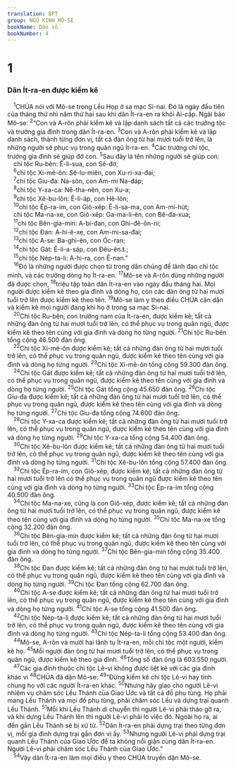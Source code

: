 ```yaml
---
translation: BPT
group: NGŨ KINH MÔ-SE
bookName: Dân số 
bookNumber: 4
---
```


<div class="title"><h1>1</h1><h3>Dân Ít-ra-en được kiểm kê</h3></div>
<span class="verse dan_1_1"> <sup>1</sup>CHÚA nói với Mô-se trong Lều Họp ở sa mạc Si-nai. Đó là ngày đầu tiên của tháng thứ nhì năm thứ hai sau khi dân Ít-ra-en ra khỏi Ai-cập. Ngài bảo Mô-se:</span>
<span class="verse dan_1_2"><sup>2</sup>“Con và A-rôn phải kiểm kê và lập danh sách tất cả các trưởng tộc và trưởng gia đình trong dân Ít-ra-en.</span>
<span class="verse dan_1_3"><sup>3</sup>Con và A-rôn phải kiểm kê và lập danh sách, thành từng đơn vị, tất cả đàn ông từ hai mươi tuổi trở lên, là những người sẽ phục vụ trong quân ngũ Ít-ra-en.</span>
<span class="verse dan_1_4"><sup>4</sup>Các trưởng chi tộc, trưởng gia đình sẽ giúp đỡ con.</span>
<span class="verse dan_1_5"><sup>5</sup>Sau đây là tên những người sẽ giúp con:<br/> chi tộc Ru-bên: Ê-li-sua, con Sê-đơ;<br/></span>
<span class="verse dan_1_6"> <sup>6</sup>chi tộc Xi-mê-ôn: Sê-lu-miên, con Xu-ri-xa-đai;<br/></span>
<span class="verse dan_1_7"> <sup>7</sup>chi tộc Giu-đa: Na-sôn, con Am-mi Na-đáp;<br/></span>
<span class="verse dan_1_8"> <sup>8</sup>chi tộc Y-xa-ca: Nê-tha-nên, con Xu-a;<br/></span>
<span class="verse dan_1_9"> <sup>9</sup>chi tộc Xê-bu-lôn: Ê-li-áp, con Hê-lôn;<br/></span>
<span class="verse dan_1_10"> <sup>10</sup>chi tộc Ép-ra-im, con Giô-xép: Ê-li-sa-ma, con Am-mi-hút;<br/> chi tộc Ma-na-xe, con Giô-xép: Ga-ma-li-ên, con Bê-đa-xua;<br/></span>
<span class="verse dan_1_11"> <sup>11</sup>chi tộc Bên-gia-min: A-bi-đan, con Ghi-đê-ôn-ni;<br/></span>
<span class="verse dan_1_12"> <sup>12</sup>chi tộc Đan: A-hi-ê-xe, con Am-mi-sa-đai;<br/></span>
<span class="verse dan_1_13"> <sup>13</sup>chi tộc A-se: Ba-ghi-ên, con Óc-ran;<br/></span>
<span class="verse dan_1_14"> <sup>14</sup>chi tộc Gát: Ê-li-a-sáp, con Đêu-ên<a data-toggle="tooltip" data-placement="bottom" title="Hay “Rêu-ên.”">⚓</a>;<br/></span>
<span class="verse dan_1_15"> <sup>15</sup>chi tộc Nép-ta-li: A-hi-ra, con Ê-nan.”<br/></span>
<span class="verse dan_1_16"> <sup>16</sup>Đó là những người được chọn từ trong dân chúng để lãnh đạo chi tộc mình, và các trưởng dòng họ Ít-ra-en.</span>
<span class="verse dan_1_17"><sup>17</sup>Mô-se và A-rôn dùng những người đã được chọn,</span>
<span class="verse dan_1_18"><sup>18</sup>triệu tập toàn dân Ít-ra-en vào ngày đầu tháng hai. Mọi người được kiểm kê theo gia đình và dòng họ, còn các đàn ông từ hai mươi tuổi trở lên được kiểm kê theo tên.</span>
<span class="verse dan_1_19"><sup>19</sup>Mô-se làm y theo điều CHÚA căn dặn và kiểm kê mọi người đang khi họ ở trong sa mạc Si-nai.<br/></span>
<span class="verse dan_1_20"> <sup>20</sup>Chi tộc Ru-bên, con trưởng nam của Ít-ra-en, được kiểm kê; tất cả những đàn ông từ hai mươi tuổi trở lên, có thể phục vụ trong quân ngũ, được kiểm kê theo tên cùng với gia đình và dòng họ từng người.</span>
<span class="verse dan_1_21"><sup>21</sup>Chi tộc Ru-bên tổng cộng 46.500 đàn ông.<br/></span>
<span class="verse dan_1_22"> <sup>22</sup>Chi tộc Xi-mê-ôn được kiểm kê; tất cả những đàn ông từ hai mươi tuổi trở lên, có thể phục vụ trong quân ngũ, được kiểm kê theo tên cùng với gia đình và dòng họ từng người.</span>
<span class="verse dan_1_23"><sup>23</sup>Chi tộc Xi-mê-ôn tổng cộng 59.300 đàn ông.<br/></span>
<span class="verse dan_1_24"> <sup>24</sup>Chi tộc Gát được kiểm kê; tất cả những đàn ông từ hai mươi tuổi trở lên, có thể phục vụ trong quân ngũ, được kiểm kê theo tên cùng với gia đình và dòng họ từng người.</span>
<span class="verse dan_1_25"><sup>25</sup>Chi tộc Gát tổng cộng 45.650 đàn ông.</span>
<span class="verse dan_1_26"><sup>26</sup>Chi tộc Giu-đa được kiểm kê; tất cả những đàn ông từ hai mươi tuổi trở lên, có thể phục vụ trong quân ngũ, được kiểm kê theo tên cùng với gia đình và dòng họ từng người.</span>
<span class="verse dan_1_27"><sup>27</sup>Chi tộc Giu-đa tổng cộng 74.600 đàn ông.<br/></span>
<span class="verse dan_1_28"> <sup>28</sup>Chi tộc Y-xa-ca được kiểm kê; tất cả những đàn ông từ hai mươi tuổi trở lên, có thể phục vụ trong quân ngũ, được kiểm kê theo tên cùng với gia đình và dòng họ từng người.</span>
<span class="verse dan_1_29"><sup>29</sup>Chi tộc Y-xa-ca tổng cộng 54.400 đàn ông.<br/></span>
<span class="verse dan_1_30"> <sup>30</sup>Chi tộc Xê-bu-lôn được kiểm kê; tất cả những đàn ông từ hai mươi tuổi trở lên, có thể phục vụ trong quân ngũ, được kiểm kê theo tên cùng với gia đình và dòng họ từng người.</span>
<span class="verse dan_1_31"><sup>31</sup>Chi tộc Xê-bu-lôn tổng cộng 57.400 đàn ông.<br/></span>
<span class="verse dan_1_32"> <sup>32</sup>Chi tộc Ép-ra-im, con Giô-xép, được kiểm kê; tất cả những đàn ông từ hai mươi tuổi trở lên có thể phục vụ trong quân ngũ được kiểm kê theo tên cùng với gia đình và dòng họ từng người.</span>
<span class="verse dan_1_33"><sup>33</sup>Chi tộc Ép-ra-im tổng cộng 40.500 đàn ông.<br/></span>
<span class="verse dan_1_34"> <sup>34</sup>Chi tộc Ma-na-xe, cũng là con Giô-xép, được kiểm kê; tất cả những đàn ông từ hai mươi tuổi trở lên, có thể phục vụ trong quân ngũ, được kiểm kê theo tên cùng với gia đình và dòng họ từng người.</span>
<span class="verse dan_1_35"><sup>35</sup>Chi tộc Ma-na-xe tổng cộng 32.200 đàn ông.<br/></span>
<span class="verse dan_1_36"> <sup>36</sup>Chi tộc Bên-gia-min được kiểm kê; tất cả những đàn ông từ hai mươi tuổi trở lên, có thể phục vụ trong quân ngũ, được kiểm kê theo tên cùng với gia đình và dòng họ từng người.</span>
<span class="verse dan_1_37"><sup>37</sup>Chi tộc Bên-gia-min tổng cộng 35.400 đàn ông.<br/></span>
<span class="verse dan_1_38"> <sup>38</sup>Chi tộc Đan được kiểm kê; tất cả những đàn ông từ hai mươi tuổi trở lên, có thể phục vụ trong quân ngũ, được kiểm kê theo tên cùng với gia đình và dòng họ từng người.</span>
<span class="verse dan_1_39"><sup>39</sup>Chi tộc Đan tổng cộng 62.700 đàn ông.<br/></span>
<span class="verse dan_1_40"> <sup>40</sup>Chi tộc A-se được kiểm kê; tất cả những đàn ông từ hai mươi tuổi trở lên, có thể phục vụ trong quân ngũ, được kiểm kê theo tên cùng với gia đình và dòng họ từng người.</span>
<span class="verse dan_1_41"><sup>41</sup>Chi tộc A-se tổng cộng 41.500 đàn ông.<br/></span>
<span class="verse dan_1_42"> <sup>42</sup>Chi tộc Nép-ta-li được kiểm kê; tất cả những đàn ông từ hai mươi tuổi trở lên, có thể phục vụ trong quân ngũ, được kiểm kê theo tên cùng với gia đình và dòng họ từng người.</span>
<span class="verse dan_1_43"><sup>43</sup>Chi tộc Nép-ta-li tổng cộng 53.400 đàn ông.<br/></span>
<span class="verse dan_1_44"> <sup>44</sup>Mô-se, A-rôn và mười hai lãnh tụ Ít-ra-en, mỗi chi tộc một người, kiểm kê họ.</span>
<span class="verse dan_1_45"><sup>45</sup>Mỗi người đàn ông từ hai mươi tuổi trở lên, có thể phục vụ trong quân ngũ, được kiểm kê theo gia đình.</span>
<span class="verse dan_1_46"><sup>46</sup>Tổng số đàn ông là 603.550 người.<br/></span>
<span class="verse dan_1_47"> <sup>47</sup>Các gia đình thuộc chi tộc Lê-vi không được liệt kê với các gia đình khác vì</span>
<span class="verse dan_1_48"><sup>48</sup>CHÚA đã dặn Mô-se:</span>
<span class="verse dan_1_49"><sup>49</sup>“Đừng kiểm kê chi tộc Lê-vi hay tính chung họ với các người Ít-ra-en khác.</span>
<span class="verse dan_1_50"><sup>50</sup>Nhưng hãy giao cho người Lê-vi nhiệm vụ chăm sóc Lều Thánh của Giao Ước và tất cả đồ phụ tùng. Họ phải mang Lều Thánh và mọi đồ phụ tùng, phải chăm sóc Lều và dựng trại quanh Lều Thánh.</span>
<span class="verse dan_1_51"><sup>51</sup>Mỗi khi Lều Thánh di chuyển thì người Lê-vi phải tháo gỡ ra, và khi dựng Lều Thánh lên thì người Lê-vi phải lo việc đó. Ngoài họ ra, ai đến gần Lều Thánh sẽ bị xử tử.</span>
<span class="verse dan_1_52"><sup>52</sup>Dân Ít-ra-en phải dựng trại theo từng đơn vị, mỗi gia đình dựng trại gần đơn vị ấy.</span>
<span class="verse dan_1_53"><sup>53</sup>Nhưng người Lê-vi phải dựng trại quanh Lều Thánh của Giao Ước để ta không nổi giận cùng dân Ít-ra-en. Người Lê-vi phải chăm sóc Lều Thánh của Giao Ước.”<br/></span>
<span class="verse dan_1_54"> <sup>54</sup>Vậy dân Ít-ra-en làm mọi điều y theo CHÚA truyền dặn Mô-se.<br/></span>
